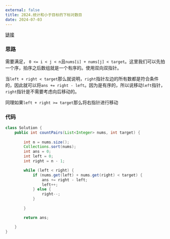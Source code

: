 ```yaml
---
external: false
title: 2824.统计和小于目标的下标对数目
date: 2024-07-03
---
```


[链接](https://leetcode.cn/problems/count-pairs-whose-sum-is-less-than-target/description/)

### 思路

需要满足， `0 <= i < j < n`且`nums[i] + nums[j] < target`。这里我们可以先拍一个序，拍序之后数组就是一个有序的。使用双向双指针。

当`left + right < target`那么就说明，`right`指针左边的所有数都是符合条件的，因此就可以将`ans += right - left`。因为是有序的，所以说移动`left`指针，`right`指针是不需要考虑向后移动的。

同理如果`left + right >= target`那么将右指针进行移动


### 代码

```java
class Solution {
    public int countPairs(List<Integer> nums, int target) {
        
        int n = nums.size();
        Collections.sort(nums);
        int ans = 0;
        int left = 0;
        int right = n - 1;

        while (left < right) {
            if (nums.get(left) + nums.get(right) < target) {
                ans += right - left;
                left++;
            } else {
                right--;
            }
            
        }

        return ans;

    }
}
```
